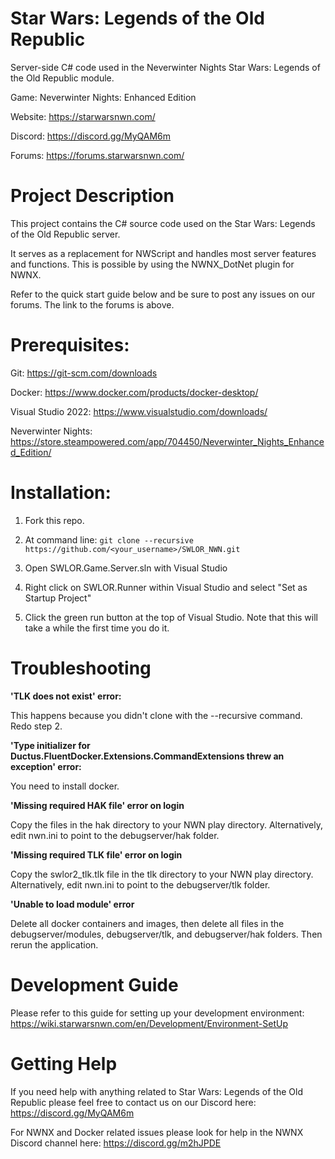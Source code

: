 # Star Wars: Legends of the Old Republic
Server-side C# code used in the Neverwinter Nights Star Wars: Legends of the Old Republic module.

Game: Neverwinter Nights: Enhanced Edition

Website: https://starwarsnwn.com/

Discord: https://discord.gg/MyQAM6m

Forums: https://forums.starwarsnwn.com/

# Project Description

This project contains the C# source code used on the Star Wars: Legends of the Old Republic server. 

It serves as a replacement for NWScript and handles most server features and functions. This is possible by using the NWNX_DotNet plugin for NWNX.

Refer to the quick start guide below and be sure to post any issues on our forums. The link to the forums is above.

# Prerequisites: 

Git: https://git-scm.com/downloads
  
Docker: https://www.docker.com/products/docker-desktop/
  
Visual Studio 2022: https://www.visualstudio.com/downloads/

Neverwinter Nights: https://store.steampowered.com/app/704450/Neverwinter_Nights_Enhanced_Edition/

# Installation:

1. Fork this repo.

2. At command line: ``git clone --recursive https://github.com/<your_username>/SWLOR_NWN.git``
  
3. Open SWLOR.Game.Server.sln with Visual Studio
  
4. Right click on SWLOR.Runner within Visual Studio and select "Set as Startup Project"
  
5. Click the green run button at the top of Visual Studio. Note that this will take a while the first time you do it.

# Troubleshooting

**'TLK does not exist' error:**

This happens because you didn't clone with the --recursive command. Redo step 2.

**'Type initializer for Ductus.FluentDocker.Extensions.CommandExtensions threw an exception' error:**

You need to install docker.

**'Missing required HAK file' error on login**

Copy the files in the hak directory to your NWN play directory. Alternatively, edit nwn.ini to point to the debugserver/hak folder.

**'Missing required TLK file' error on login**

Copy the swlor2_tlk.tlk file in the tlk directory to your NWN play directory. Alternatively, edit nwn.ini to point to the debugserver/tlk folder.

**'Unable to load module' error**

Delete all docker containers and images, then delete all files in the debugserver/modules, debugserver/tlk, and debugserver/hak folders. Then rerun the application.

# Development Guide

Please refer to this guide for setting up your development environment: https://wiki.starwarsnwn.com/en/Development/Environment-SetUp

# Getting Help

If you need help with anything related to Star Wars: Legends of the Old Republic please feel free to contact us on our Discord here: https://discord.gg/MyQAM6m

For NWNX and Docker related issues please look for help in the NWNX Discord channel here: https://discord.gg/m2hJPDE
